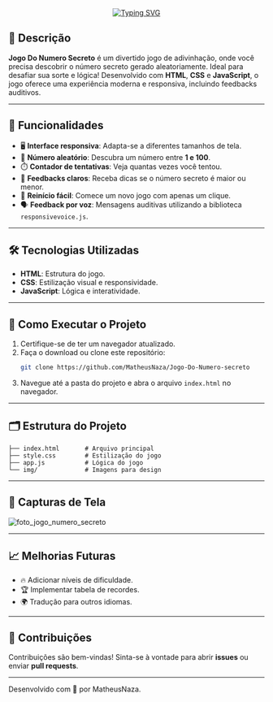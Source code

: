 
<div align="center">
   <a href="https://git.io/typing-svg"><img src="https://readme-typing-svg.demolab.com?font=Fira+Code&pause=1000&color=251DF7&center=true&width=435&lines=%F0%9F%8E%AE+Jogo+Do+Numero+Secreto" alt="Typing SVG" /></a>
</div>

## 📝 Descrição
**Jogo Do Numero Secreto** é um divertido jogo de adivinhação, onde você precisa descobrir o número secreto gerado aleatoriamente. Ideal para desafiar sua sorte e lógica! Desenvolvido com **HTML**, **CSS** e **JavaScript**, o jogo oferece uma experiência moderna e responsiva, incluindo feedbacks auditivos.

---

## 🚀 Funcionalidades
- 🖥️ **Interface responsiva**: Adapta-se a diferentes tamanhos de tela.
- 🔢 **Número aleatório**: Descubra um número entre **1 e 100**.
- ⏱️ **Contador de tentativas**: Veja quantas vezes você tentou.
- 📢 **Feedbacks claros**: Receba dicas se o número secreto é maior ou menor.
- 🔁 **Reinício fácil**: Comece um novo jogo com apenas um clique.
- 🗣️ **Feedback por voz**: Mensagens auditivas utilizando a biblioteca `responsivevoice.js`.

---

## 🛠️ Tecnologias Utilizadas
- **HTML**: Estrutura do jogo.
- **CSS**: Estilização visual e responsividade.
- **JavaScript**: Lógica e interatividade.

---

## 📖 Como Executar o Projeto
1. Certifique-se de ter um navegador atualizado.
2. Faça o download ou clone este repositório:
   ```bash
   git clone https://github.com/MatheusNaza/Jogo-Do-Numero-secreto
   ```
3. Navegue até a pasta do projeto e abra o arquivo `index.html` no navegador.

---

## 🗂️ Estrutura do Projeto
```
├── index.html       # Arquivo principal
├── style.css        # Estilização do jogo
├── app.js           # Lógica do jogo
└── img/             # Imagens para design
```

---

## 🌟 Capturas de Tela

![foto_jogo_numero_secreto](https://github.com/user-attachments/assets/edfa37b9-dffe-4ae5-b2de-82adcedde4ee)

---

## 📈 Melhorias Futuras
- 🔥 Adicionar níveis de dificuldade.
- 🏆 Implementar tabela de recordes.
- 🌍 Tradução para outros idiomas.


---

## 🤝 Contribuições
Contribuições são bem-vindas! Sinta-se à vontade para abrir **issues** ou enviar **pull requests**.

---

Desenvolvido com 💙 por MatheusNaza.
